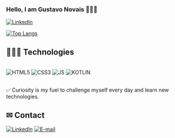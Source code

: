 ### Hello, I am Gustavo Novais 👋🇧🇷

[![LinkedIn](https://img.shields.io/github/followers/G-ars.svg?style=social&label=Follow&maxAge=2592000)](https://github.com/g-ars)


[![Top Langs](https://github-readme-stats.vercel.app/api/top-langs/?username=G-ars&layout=compact)](https://github.com/G-ars/github-readme-stats)

## 👨🏼‍💻 Technologies
<div style="display: inline_block"><br/>
  <img alt="HTML5" src="https://img.shields.io/badge/HTML5-E34F26?style=for-the-badge&logo=html5&logoColor=white"/>
  <img alt="CSS3" src="https://img.shields.io/badge/CSS3-1572B6?style=for-the-badge&logo=css3&logoColor=whitee"/>
  <img alt="JS" src="https://img.shields.io/badge/JavaScript-F7DF1E?style=for-the-badge&logo=javascript&logoColor=black"/>
  <img alt="KOTLIN" src="https://img.shields.io/badge/Kotlin-0095D5?&style=for-the-badge&logo=kotlin&logoColor=white"/>
</div><br/>

✅ Curiosity is my fuel to challenge myself every day and learn new technologies.



## ✉ Contact
[![LinkedIn](https://img.shields.io/badge/LinkedIn-0077B5?style=for-the-badge&logo=linkedin&logoColor=white)](https://www.linkedin.com/in/gustavoan/)
<a rel="nofollow" target="_blank" href="mailto:gustavoaraujo.job@hotmail.com"><img alt="E-mail" src="https://img.shields.io/badge/Gmail-D14836?style=for-the-badge&logo=gmail&logoColor=white"/></a>

